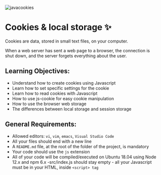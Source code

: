 ![javacookies](https://www.tabnine.com/academy/wp-content/uploads/2020/09/academy_5.png)
# Cookies & local storage :sparkles:
Cookies are data, stored in small text files, on your computer.

When a web server has sent a web page to a browser, the connection is shut down, and the server forgets everything about the user.

## Learning Objectives:
- Understand how to create cookies using Javascript
- Learn how to set specific settings for the cookie
- Learn how to read cookies with Javascript
- How to use js-cookie for easy cookie manipulation
- How to use the browser web storage
- The differences between local storage and session storage

## General Requirements:
- Allowed editors: `vi`, `vim`, `emacs`, `Visual Studio Code`
- All your files should end with a new line
- A `README.md` file, at the root of the folder of the project, is mandatory
- Your code should use the `js` extension
- All of your code will be compiled/executed on Ubuntu 18.04 using Node 12.x and npm 6.x
-src/index.js should stay empty - all your Javascript must be in your HTML, inside `<script> tag`